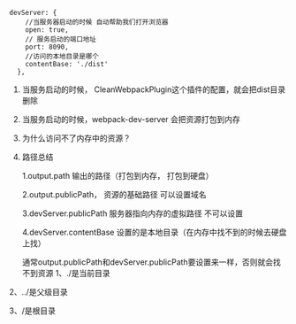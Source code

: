 ```
devServer: {
    //当服务器启动的时候 自动帮助我们打开浏览器
    open: true,
    // 服务启动的端口地址
    port: 8090,
    //访问的本地目录是哪个
    contentBase: './dist'
  },
```
1. 当服务启动的时候， CleanWebpackPlugin这个插件的配置，就会把dist目录删除
2. 当服务启动的时候，webpack-dev-server 会把资源打包到内存
3. 为什么访问不了内存中的资源？
4. 路径总结

    1.output.path  输出的路径（打包到内存， 打包到硬盘）

    2.output.publicPath， 资源的基础路径 可以设置域名

    3.devServer.publicPath  服务器指向内存的虚拟路径 不可以设置

    4.devServer.contentBase  设置的是本地目录（在内存中找不到的时候去硬盘上找）

    通常output.publicPath和devServer.publicPath要设置来一样，否则就会找不到资源
1、./是当前目录

2、../是父级目录

3、/是根目录